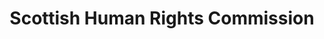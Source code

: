 ---
schema: default
title: Scottish Human Rights Commission
description: a public body for Scotland 
logo: ''
type:
- Commissions, Commissioners and Ombudsmen
portal_url: ''
org_url: https://www.scottishhumanrights.com
twitter_handle: 
wikidata_qid: Q7437782
wdtk_id: scottish_commission_for_human_rights
---